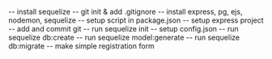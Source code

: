 -- install sequelize
-- git init & add .gitignore
-- install express, pg, ejs, nodemon, sequelize
-- setup script in package.json
-- setup express project
-- add and commit git
-- run sequelize init
-- setup config.json
-- run sequelize db:create
-- run sequelize model:generate
-- run sequelize db:migrate
-- make simple registration form
